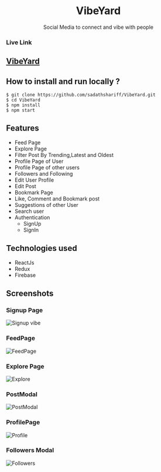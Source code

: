 <div align="center">
  
# VibeYard
  Social Media to connect and vibe with people
</div>

### Live Link

## [VibeYard](https://vibe-yard.vercel.app/)

## **How to install and run locally ?**

```
$ git clone https://github.com/sadathshariff/VibeYard.git
$ cd VibeYard
$ npm install
$ npm start
```

## Features

- Feed Page
- Explore Page
- Filter Post By Trending,Latest and Oldest
- Profile Page of User
- Profile Page of other users
- Followers and Following
- Edit User Profile
- Edit Post
- Bookmark Page
- Like, Comment and Bookmark post
- Suggestions of other User
- Search user
- Authentication
  - SignUp
  - SignIn

## Technologies used

- ReactJs
- Redux
- Firebase

## Screenshots

### Signup Page

![Signup vibe](https://user-images.githubusercontent.com/51914072/171987223-2f2543f2-e3c0-40a4-bf86-9036cce80591.PNG)

### FeedPage

![FeedPage](https://user-images.githubusercontent.com/51914072/171987073-47915dc5-c9b0-483a-8b93-48c58a5730d2.PNG)

### Explore Page

![Explore](https://user-images.githubusercontent.com/51914072/171987091-379a5d05-d4ab-4f2d-98af-fda881a6dea7.PNG)

### PostModal

![PostModal](https://user-images.githubusercontent.com/51914072/171987134-c99c9178-7c0a-452e-b0ae-60bcdc20b4c7.PNG)

### ProfilePage

![Profile](https://user-images.githubusercontent.com/51914072/171987156-09fc2e3d-062d-40ee-a036-1fae2f57ee26.PNG)

### Followers Modal

![Followers](https://user-images.githubusercontent.com/51914072/171987180-6a6b17ef-f0b1-4833-8756-9c958abd141d.PNG)
